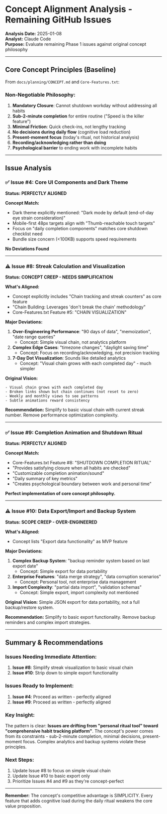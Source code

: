 # Concept Alignment Analysis - Remaining GitHub Issues

**Analysis Date:** 2025-01-08  
**Analyst:** Claude Code  
**Purpose:** Evaluate remaining Phase 1 issues against original concept philosophy

---

## Core Concept Principles (Baseline)

From `docs/planning/CONCEPT.md` and `Core-Features.txt`:

### Non-Negotiable Philosophy:
1. **Mandatory Closure**: Cannot shutdown workday without addressing all habits
2. **Sub-2-minute completion** for entire routine ("Speed is the killer feature")
3. **Minimal Friction**: Quick check-ins, not lengthy tracking
4. **No decisions during daily flow** (cognitive load reduction)
5. **Present-moment focus** (today's ritual, not historical analysis)
6. **Recording/acknowledging rather than doing**
7. **Psychological barrier** to ending work with incomplete habits

---

## Issue Analysis

### ✅ **Issue #4: Core UI Components and Dark Theme** 
**Status: PERFECTLY ALIGNED**

**Concept Match:**
- Dark theme explicitly mentioned: "Dark mode by default (end-of-day eye strain consideration)"
- Mobile-first 48px targets align with "Thumb-reachable touch targets"
- Focus on "daily completion components" matches core shutdown checklist need
- Bundle size concern (<100KB) supports speed requirements

**No Deviations Found**

---

### ⚠️ **Issue #8: Streak Calculation and Visualization**
**Status: CONCEPT CREEP - NEEDS SIMPLIFICATION**

**What's Aligned:**
- Concept explicitly includes "Chain tracking and streak counters" as core feature
- "Chain Building: Leverages 'don't break the chain' methodology" 
- Core-Features.txt Feature #5: "CHAIN VISUALIZATION"

**Major Deviations:**
1. **Over-Engineering Performance**: "90 days of data", "memoization", "date range queries"
   - Concept: Simple visual chain, not analytics platform
2. **Complex Edge Cases**: "timezone changes", "daylight saving time"
   - Concept: Focus on recording/acknowledging, not precision tracking
3. **7-Day Dot Visualization**: Sounds like detailed analytics
   - Concept: "Visual chain grows with each completed day" - much simpler

**Original Vision:**
```
- Visual chain grows with each completed day
- Broken links shown but chain continues (not reset to zero)  
- Weekly and monthly views to see patterns
- Subtle animations reward consistency
```

**Recommendation:** Simplify to basic visual chain with current streak number. Remove performance optimization complexity.

---

### ✅ **Issue #9: Completion Animation and Shutdown Ritual**
**Status: PERFECTLY ALIGNED**

**Concept Match:**
- Core-Features.txt Feature #8: "SHUTDOWN COMPLETION RITUAL"
- "Provides satisfying closure when all habits are checked"
- "Customizable completion animation/sound"
- "Daily summary of key metrics"
- "Creates psychological boundary between work and personal time"

**Perfect implementation of core concept philosophy.**

---

### ⚠️ **Issue #10: Data Export/Import and Backup System**  
**Status: SCOPE CREEP - OVER-ENGINEERED**

**What's Aligned:**
- Concept lists "Export data functionality" as MVP feature

**Major Deviations:**
1. **Complex Backup System**: "backup reminder system based on last export date"
   - Concept: Simple export for data portability
2. **Enterprise Features**: "data merge strategy", "data corruption scenarios"  
   - Concept: Personal tool, not enterprise data management
3. **Import Complexity**: "partial data import", "validation schemas"
   - Concept: Simple export, import complexity not mentioned

**Original Vision:**
Simple JSON export for data portability, not a full backup/restore system.

**Recommendation:** Simplify to basic export functionality. Remove backup reminders and complex import strategies.

---

## Summary & Recommendations

### Issues Needing Immediate Attention:

1. **Issue #8**: Simplify streak visualization to basic visual chain
2. **Issue #10**: Strip down to simple export functionality

### Issues Ready to Implement:

1. **Issue #4**: Proceed as written - perfectly aligned
2. **Issue #9**: Proceed as written - perfectly aligned

### Key Insight:

The pattern is clear: **Issues are drifting from "personal ritual tool" toward "comprehensive habit tracking platform"**. The concept's power comes from its constraints - sub-2-minute completion, minimal decisions, present-moment focus. Complex analytics and backup systems violate these principles.

### Next Steps:

1. Update Issue #8 to focus on simple visual chain
2. Update Issue #10 to basic export only  
3. Prioritize Issues #4 and #9 as they're concept-perfect

---

**Remember:** The concept's competitive advantage is SIMPLICITY. Every feature that adds cognitive load during the daily ritual weakens the core value proposition.